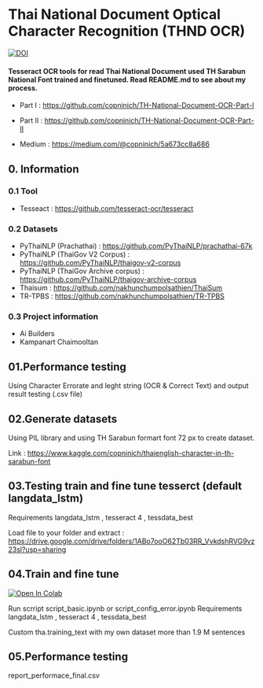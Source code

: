 # Thai National Document Optical Character Recognition (THND OCR) 
[![DOI](https://zenodo.org/badge/379371970.svg)](https://zenodo.org/badge/latestdoi/379371970)

#### Tesseract OCR tools for read Thai National Document used TH Sarabun National Font trained and finetuned. Read README.md to see about my process.

- Part I : https://github.com/copninich/TH-National-Document-OCR-Part-I

- Part II : https://github.com/copninich/TH-National-Document-OCR-Part-II

- Medium : https://medium.com/@copninich/5a673cc8a686


## 0. Information
### 0.1 Tool
- Tesseact : https://github.com/tesseract-ocr/tesseract
### 0.2 Datasets
- PyThaiNLP (Prachathai) : https://github.com/PyThaiNLP/prachathai-67k
- PyThaiNLP (ThaiGov V2 Corpus) : https://github.com/PyThaiNLP/thaigov-v2-corpus
- PyThaiNLP (ThaiGov Archive corpus) : https://github.com/PyThaiNLP/thaigov-archive-corpus
- Thaisum : https://github.com/nakhunchumpolsathien/ThaiSum 
- TR-TPBS : https://github.com/nakhunchumpolsathien/TR-TPBS
### 0.3 Project information
- Ai Builders
- Kampanart Chaimooltan

## 01.Performance testing 
Using Character Errorate and leght string (OCR & Correct Text) and output result testing (.csv file)

## 02.Generate datasets
Using PIL library and using TH Sarabun formart font 72 px to create dataset.

Link : https://www.kaggle.com/copninich/thaienglish-character-in-th-sarabun-font

## 03.Testing train and fine tune tesserct (default langdata_lstm)
Requirements langdata_lstm , tesseract 4 , tessdata_best

Load file to your folder and extract : https://drive.google.com/drive/folders/1ABo7ooO62Tb03RR_VvkdshRVG9vz23sl?usp=sharing

## 04.Train and fine tune
[![Open In Colab](https://colab.research.google.com/assets/colab-badge.svg)](https://colab.research.google.com/drive/102C8_iY5TtgnHSpeaAnFatcOfoMOAHgU?usp=sharing)

Run scrript script_basic.ipynb or script_config_error.ipynb
Requirements langdata_lstm , tesseract 4 , tessdata_best

Custom tha.training_text with my own dataset more than 1.9 M sentences

<!-- Load file to your folder and extract : https://drive.google.com/drive/folders/1ABo7ooO62Tb03RR_VvkdshRVG9vz23sl?usp=sharing -->

## 05.Performance testing
report_performace_final.csv




